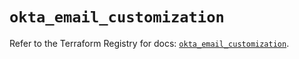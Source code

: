 # `okta_email_customization`

Refer to the Terraform Registry for docs: [`okta_email_customization`](https://registry.terraform.io/providers/okta/okta/4.9.1/docs/resources/email_customization).

